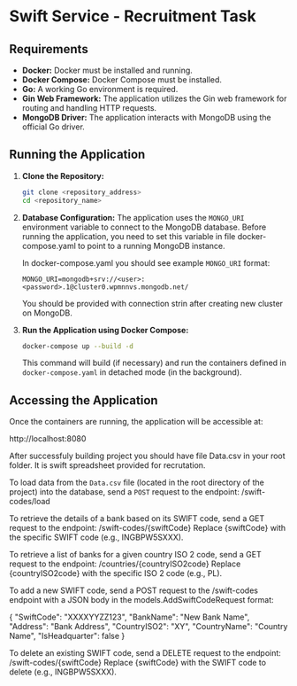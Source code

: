 # Swift Service - Recruitment Task

## Requirements

* **Docker:** Docker must be installed and running.
* **Docker Compose:** Docker Compose must be installed.
* **Go:** A working Go environment is required.
* **Gin Web Framework:** The application utilizes the Gin web framework for routing and handling HTTP requests.
* **MongoDB Driver:** The application interacts with MongoDB using the official Go driver.

## Running the Application

1.  **Clone the Repository:**
    ```bash
    git clone <repository_address>
    cd <repository_name>
    ```

2.  **Database Configuration:**
    The application uses the `MONGO_URI` environment variable to connect to the MongoDB database. Before running the application, you need to set this variable in file docker-compose.yaml to point to a running MongoDB instance.

    In docker-compose.yaml you should see example `MONGO_URI` format:
    ```
    MONGO_URI=mongodb+srv://<user>:<password>.1@cluster0.wpmnnvs.mongodb.net/
    ```

    You should be provided with connection strin after creating new cluster on MongoDB.

3.  **Run the Application using Docker Compose:**
    ```bash
    docker-compose up --build -d
    ```
    This command will build (if necessary) and run the containers defined in `docker-compose.yaml` in detached mode (in the background).

## Accessing the Application

Once the containers are running, the application will be accessible at:

http://localhost:8080

After successfuly building project you should have file Data.csv in your root folder. It is swift spreadsheet provided for recrutation.

To load data from the `Data.csv` file (located in the root directory of the project) into the database, send a `POST` request to the endpoint: /swift-codes/load

To retrieve the details of a bank based on its SWIFT code, send a GET request to the endpoint: /swift-codes/{swiftCode} 
Replace {swiftCode} with the specific SWIFT code (e.g., INGBPW5SXXX).

To retrieve a list of banks for a given country ISO 2 code, send a GET request to the endpoint: /countries/{countryISO2code}
Replace {countryISO2code} with the specific ISO 2 code (e.g., PL).

To add a new SWIFT code, send a POST request to the /swift-codes endpoint with a JSON body in the models.AddSwiftCodeRequest format:

{
  "SwiftCode": "XXXXYYZZ123",
  "BankName": "New Bank Name",
  "Address": "Bank Address",
  "CountryISO2": "XY",
  "CountryName": "Country Name",
  "IsHeadquarter": false
}

To delete an existing SWIFT code, send a DELETE request to the endpoint: /swift-codes/{swiftCode}
Replace {swiftCode} with the SWIFT code to delete (e.g., INGBPW5SXXX).
